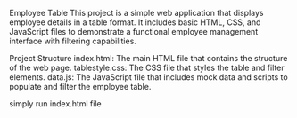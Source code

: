 Employee Table
This project is a simple web application that displays employee details in a table format. It includes basic HTML, CSS, and JavaScript files to demonstrate a functional employee management interface with filtering capabilities.

Project Structure
index.html: The main HTML file that contains the structure of the web page.
tablestyle.css: The CSS file that styles the table and filter elements.
data.js: The JavaScript file that includes mock data and scripts to populate and filter the employee table.

simply run index.html file
